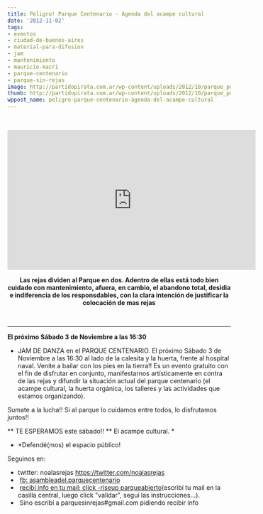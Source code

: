 ```yaml
---
title: Peligro! Parque Centenario - Agenda del acampe cultural
date: '2012-11-02'
tags:
- eventos
- ciudad-de-buenos-aires
- material-para-difusion
- jam
- mantenimiento
- mauricio-macri
- parque-centenario
- parque-sin-rejas
image: http://partidopirata.com.ar/wp-content/uploads/2012/10/parque_polis.jpg
thumb: http://partidopirata.com.ar/wp-content/uploads/2012/10/parque_polis-150x150.jpg
wppost_name: peligro-parque-centenario-agenda-del-acampe-cultural
---
```


&nbsp;

<iframe src="http://www.youtube.com/embed/167mxIb6Vdo" frameborder="0" width="560" height="315"></iframe>
<p style="text-align: center;"><strong>Las rejas dividen al Parque en dos. Adentro de ellas está todo bien cuidado con mantenimiento, afuera, en cambio, el abandono total, desidia e indiferencia de los responsdables, con la clara intención de justificar la colocación de mas rejas</strong></p>
&nbsp;

<hr />

<strong>El próximo Sábado 3 de Noviembre a las 16:30</strong>
<ul>
	<li>JAM DE DANZA en el PARQUE CENTENARIO.
El próximo Sábado 3 de Noviembre a las 16:30 al lado de la calesita y la huerta, frente al hospital naval.
Venite a bailar con los pies en la tierra!!
Es un evento gratuito con el fin de disfrutar en conjunto, manifestarnos artísticamente en contra de las rejas y difundir la situación actual del parque centenario (el acampe cultural, la huerta orgánica, los talleres y las actividades que estamos organizando).</li>
</ul>
Sumate a la lucha!! Si al parque lo cuidamos entre todos, lo disfrutamos juntos!!

** TE ESPERAMOS este sábado!! ** El acampe cultural. *

- *Defendé(mos) el espacio público!

Seguinos en:
<ul>
	<li>twitter: noalasrejas <a href="https://twitter.com/noalasrejas" target="_blank">https://twitter.com/noalasrejas</a></li>
	<li> <a href="http://www.facebook.com/asambleadel.parquecentenario" target="_blank">fb: asambleadel.parquecentenario</a></li>
	<li> <a href="https://lists.riseup.net/www/subscribe/parqueabierto" target="_blank">recibí info en tu mail: click -riseup parqueabierto</a>(escribí tu mail en la casilla central, luego click "validar", seguí las instrucciones...).</li>
	<li> Sino escribí a parquesinrejas#gmail.com pidiendo recibir info</li>
</ul>
